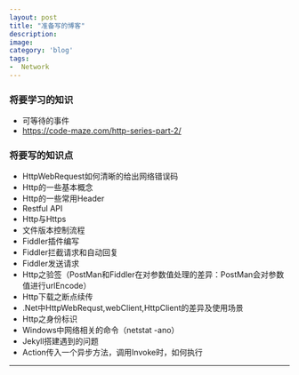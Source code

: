 ```yaml
---
layout: post
title: "准备写的博客"
description: 
image: 
category: 'blog'
tags:
-  Network
---
```


### 将要学习的知识
- 可等待的事件
- https://code-maze.com/http-series-part-2/


### 将要写的知识点
- HttpWebRequest如何清晰的给出网络错误码
- Http的一些基本概念
- Http的一些常用Header
- Restful API
- Http与Https
- 文件版本控制流程
- Fiddler插件编写
- Fiddler拦截请求和自动回复
- Fiddler发送请求
- Http之验签（PostMan和Fiddler在对参数值处理的差异：PostMan会对参数值进行urlEncode）
- Http下载之断点续传
- .Net中HttpWebRequst,webClient,HttpClient的差异及使用场景
- Http之身份标识
- Windows中网络相关的命令（netstat -ano）
- Jekyll搭建遇到的问题
- Action传入一个异步方法，调用Invoke时，如何执行

-----
